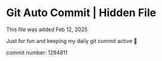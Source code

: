 # Git Auto Commit | Hidden File

This file was added Feb 12, 2025

Just for fun and keeping my daily git commit active 🤪

commit number: 1294811
